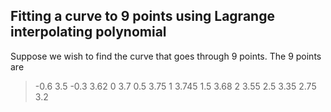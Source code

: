 ## Fitting a curve to 9 points using Lagrange interpolating polynomial  
Suppose we wish to find the curve that goes through 9 points. The 9 points are  
>-0.6 3.5
>-0.3 3.62
>0 3.7
>0.5 3.75
>1 3.745
>1.5 3.68
>2 3.55
>2.5 3.35
>2.75 3.2
